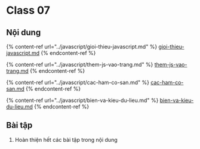 # Class 07

## Nội dung

{% content-ref url="../javascript/gioi-thieu-javascript.md" %}
[gioi-thieu-javascript.md](../javascript/gioi-thieu-javascript.md)
{% endcontent-ref %}

{% content-ref url="../javascript/them-js-vao-trang.md" %}
[them-js-vao-trang.md](../javascript/them-js-vao-trang.md)
{% endcontent-ref %}

{% content-ref url="../javascript/cac-ham-co-san.md" %}
[cac-ham-co-san.md](../javascript/cac-ham-co-san.md)
{% endcontent-ref %}

{% content-ref url="../javascript/bien-va-kieu-du-lieu.md" %}
[bien-va-kieu-du-lieu.md](../javascript/bien-va-kieu-du-lieu.md)
{% endcontent-ref %}



## Bài tập

1. Hoàn thiện hết các bài tập trong nội dung
